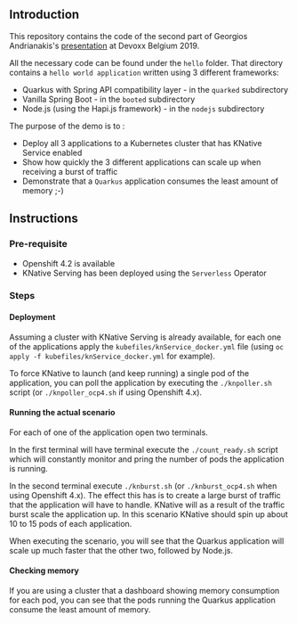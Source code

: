 ## Introduction

This repository contains the code of the second part of Georgios Andrianakis's [presentation](https://www.youtube.com/watch?v=9wJm8g83vqA&t=2678s) at Devoxx Belgium 2019.

All the necessary code can be found under the `hello` folder. That directory contains a `hello world application` written using 3 different frameworks: 
* Quarkus with Spring API compatibility layer - in the `quarked` subdirectory
* Vanilla Spring Boot  - in the `booted` subdirectory
* Node.js (using the Hapi.js framework) - in the `nodejs` subdirectory  

The purpose of the demo is to :
- Deploy all 3 applications to a Kubernetes cluster that has KNative Service enabled
- Show how quickly the 3 different applications can scale up when receiving a burst of traffic
- Demonstrate that a `Quarkus` application consumes the least amount of memory ;-)

## Instructions

### Pre-requisite

- Openshift 4.2 is available
- KNative Serving has been deployed using the `Serverless` Operator

### Steps

#### Deployment

Assuming a cluster with KNative Serving is already available, for each one of the applications apply the `kubefiles/knService_docker.yml` file (using `oc apply -f kubefiles/knService_docker.yml` for example).

To force KNative to launch (and keep running) a single pod of the application, you can poll the application by executing the `./knpoller.sh` script (or `./knpoller_ocp4.sh` if using Openshift 4.x).

#### Running the actual scenario

For each of one of the application open two terminals.

In the first terminal will have terminal execute the `./count_ready.sh` script which will constantly monitor and pring the number of pods the application is running.

In the second terminal execute `./knburst.sh` (or `./knburst_ocp4.sh` when using Openshift 4.x). The effect this has is to create a large burst of traffic that the application will have to handle.
KNative will as a result of the traffic burst scale the application up. In this scenario KNative should spin up about 10 to 15 pods of each application.

When executing the scenario, you will see that the Quarkus application will scale up much faster that the other two, followed by Node.js.


#### Checking memory

If you are using a cluster that a dashboard showing memory consumption for each pod, you can see that the pods running the Quarkus application consume the least amount of memory.


  
